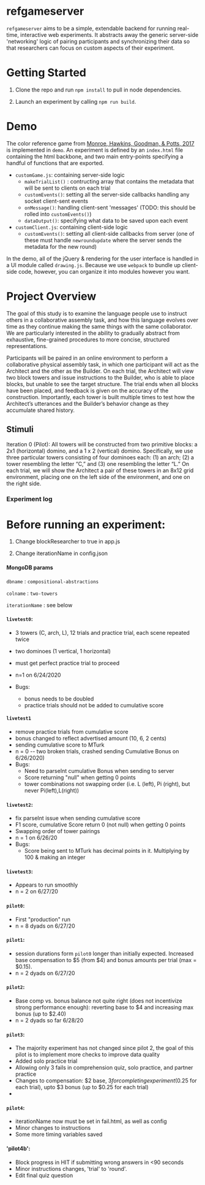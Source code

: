 # refgameserver

`refgameserver` aims to be a simple, extendable backend for running real-time, interactive web experiments. It abstracts away the generic server-side 'networking' logic of pairing participants and synchronizing their data so that researchers can focus on custom aspects of their experiment. 

# Getting Started

1. Clone the repo and run `npm install` to pull in node dependencies.

2. Launch an experiment by calling `npm run build`.

# Demo

The color reference game from [Monroe, Hawkins, Goodman, & Potts, 2017](http://www.aclweb.org/anthology/Q17-1023) is implemented in `demo`. An experiment is defined by an `index.html` file containing the html backbone, and two main entry-points specifying a handful of functions that are exported.

* `customGame.js`: containing server-side logic 
  * `makeTrialList()` : contructing array that contains the metadata that will be sent to clients on each trial
  * `customEvents()`: setting all the server-side callbacks handling any socket client-sent events
  * `onMessage()`: handling client-sent 'messages' (TODO: this should be rolled into `customEvents()`)
  * `dataOutput()`: specifying what data to be saved upon each event 
* `customClient.js`: containing client-side logic 
  * `customEvents()`: setting all client-side callbacks from server (one of these must handle `newroundupdate` where the server sends the metadata for the new round)
  
In the demo, all of the jQuery & rendering for the user interface is handled in a UI module called `drawing.js`. Because we use `webpack` to bundle up client-side code, however, you can organize it into modules however you want.


# Project Overview

The goal of this study is to examine the language people use to instruct others in a collaborative assembly task, and how this language evolves over time as they continue making the same things with the same collaborator. We are particularly interested in the ability to gradually abstract from exhaustive, fine-grained procedures to more concise, structured representations. 

Participants will be paired in an online environment to perform a collaborative physical assembly task, in which one participant will act as the Architect and the other as the Builder. On each trial, the Architect will view two block towers and issue instructions to the Builder, who is able to place blocks, but unable to see the target structure. The trial ends when all blocks have been placed, and feedback is given on the accuracy of the construction. Importantly, each tower is built multiple times to test how the Architect’s utterances and the Builder’s behavior change as they accumulate shared history.

## Stimuli 

Iteration 0 (Pilot): All towers will be constructed from two primitive blocks: a 2x1 (horizontal) domino, and a 1 x 2 (vertical) domino. Specifically, we use three particular towers consisting of four dominoes each: (1) an arch; (2) a tower resembling the letter “C,” and (3) one resembling the letter “L.” On each trial, we will show the Architect a pair of these towers in an 8x12 grid environment, placing one on the left side of the environment, and one on the right side.


### Experiment log

# Before running an experiment:

1. Change blockResearcher to true in app.js

2. Change iterationName in config.json

#### MongoDB params

`dbname` : `compositional-abstractions`

`colname` : `two-towers`

`iterationName` : see below

#### `livetest0`:
* 3 towers (C, arch, L), 12 trials and practice trial, each scene repeated twice
* two dominoes (1 vertical, 1 horizontal)
* must get perfect practice trial to proceed
* n=1 on 6/24/2020

* Bugs: 
  * bonus needs to be doubled
  * practice trials should not be added to cumulative score 

#### `livetest1` 
* remove practice trials from cumulative score
* bonus changed to reflect advertised amount (10, 6, 2 cents)
* sending cumulative score to MTurk
* n = 0 -- two broken trials, crashed sending Cumulative Bonus on 6/26/2020)
* Bugs:
  * Need to parseInt cumulative Bonus when sending to server 
  * Score returning "null" when getting 0 points
  * tower combinations not swapping order (i.e. L (left), Pi (right), but never Pi(left),L(right))
  
#### `livetest2`:
* fix parseInt issue when sending cumulative score
* F1 score, cumulative Score return 0 (not null) when getting 0 points
* Swapping order of tower pairings
* n = 1 on 6/26/20
* Bugs:
  * Score being sent to MTurk has decimal points in it. Multiplying by 100 & making an integer
  
#### `livetest3`:
* Appears to run smoothly
* n = 2 on 6/27/20

#### `pilot0`:
* First "production" run
* n = 8 dyads on 6/27/20

#### `pilot1`:
* session durations form `pilot0` longer than initially expected. Increased base compensation to $5 (from $4) and bonus amounts per trial (max = $0.15).
* n = 2 dyads on 6/27/20

#### `pilot2`:
* Base comp vs. bonus balance not quite right (does not incentivize strong performance enough): reverting base to $4 and increasing max bonus (up to $2.40)
* n = 2 dyads so far 6/28/20


#### `pilot3`:
* The majority experiment has not changed since pilot 2, the goal of this pilot is to implement more checks to improve data quality
* Added solo practice trial
* Allowing only 3 fails in comprehension quiz, solo practice, and partner practice
* Changes to compensation: $2 base, $3 for completing experiment ($0.25 for each trial), upto $3 bonus (up to $0.25 for each trial)
* 

#### `pilot4`:
* iterationName now must be set in fail.html, as well as config 
* Minor changes to instructions
* Some more timing variables saved


#### 'pilot4b': 
* Block progress in HIT if submitting wrong answers in <90 seconds
* Minor instructions changes, 'trial' to 'round'. 
* Edit final quiz question